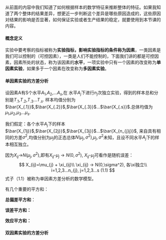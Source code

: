 从前面的内容中我们知道了如何根据样本的数学特征来推断整体的特征。如果我知道了两个整体的结果差异，想更近一步判断这个差异是哪些原因造成的，这些原因对结果的影响是否显著，如何保证实验或者生产结果的稳定，就要使用到本节课的内容。

#### 概念定义

实验中要考察的指标被称为**实验指标，**影响实验指标的条件称为**因素**，一类因素是我们可以控制的（可控因素），一类是人们不能控制的，下面我们讲的都是可控因素，因素所处的状态，称为该因素的**水平**，一项实验中只有一个因素的改变称为**单因素实验**，如果多于一个因素在改变称为**多因素实验**。

#### 单因素实验的方差分析

设因素A有S个水平$A_{1}$,$A_2$,...$A_{s}$,在 水平$A_{j}$下进行$n_{j}$次独立实验，得到的样本总和分别是$T_{.1}$,$T_{.2}$,$T_{.3}$...$T_{.s}$. 样本均值分别为$\bar{X_{.1}}$,$\bar{X_{.2}}$,$\bar{X_{.3}}$...$\bar{X_{.s}}$.总体均值为$\mu_{1}$,$\mu_{2}$,$\mu_{3}$...$\mu_{s}$.

我们假定：各个水平$A_{j}$下的样本$\bar{X_{1j}}$,$\bar{X_{2j}}$,$\bar{X_{3j}}$...$\bar{X_{n_{j}j}}$, 来自具有相同的方差$\sigma^{2}$,均值分别为$\mu_{j}$的正态总体$N(\mu_{j},\sigma^2)$,$\mu_{j},\sigma^2$未知，且设不同水平$A_{j}$下的样本相互独立。

因为$X_{ij}$->$N(\mu_{j},\sigma^2)$,即有$X_{ij}$-$\mu_{j}$ -> $N(0,\sigma^2)$, $X_{ij}$-$\mu_{j}$可看作是随机误差：
$$
X_{ij}=\mu_{j} + \xi_{ij}\\
\xi_{ij} -> N(0,\sigma^2), 各\xi独立\\
i=1,2,3...n_{j}, j=1,2,3...s (1.1)
$$
式子（1.1）被称为单因素方差分析的数学模型。

有几个重要的平方和：

**总偏差平方和**： 

**误差平方和：**

**效应平方和：**

#### 双因素实验的方差分析

